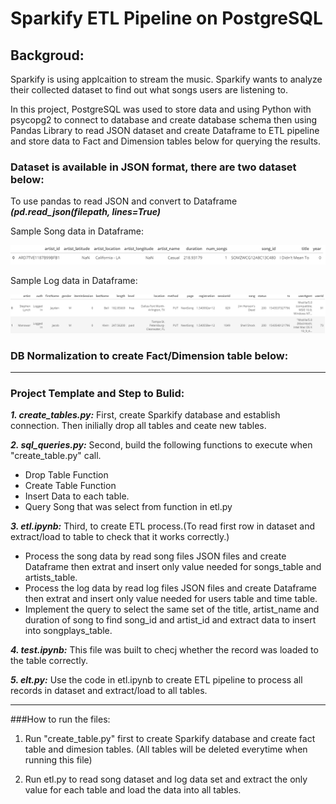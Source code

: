# Sparkify ETL Pipeline on PostgreSQL

## Backgroud:

Sparkify is using applcaition to stream the music. Sparkify wants to analyze their collected dataset to find out what songs users are listening to.

In this project, PostgreSQL was used to store data and using Python with psycopg2 to connect to database and create database schema then using Pandas Library to read JSON dataset and create Dataframe to ETL pipeline and store data to Fact and Dimension tables below for querying the results.

### Dataset is available in JSON format, there are two dataset below: 

To use pandas to read JSON and convert to Dataframe ***(pd.read_json(filepath, lines=True)***

Sample Song data in Dataframe:

![](/images/songdata.png)
  
Sample Log data in Dataframe:

![](/images/logdata.png)

### DB Normalization to create Fact/Dimension table below:

***
### Project Template and Step to Bulid:

***1. create_tables.py:***
First, create Sparkify database and establish connection. Then inilially drop all tables and ceate new tables.

***2. sql_queries.py:*** Second, build the following functions to execute when "create_table.py" call.

   - Drop Table Function
   - Create Table Function
   - Insert Data to each table.
   - Query Song that was select from function in etl.py
   
***3. etl.ipynb:*** Third, to create ETL process.(To read first row in dataset and extract/load to table to check that it works correctly.)
   - Process the song data by read song files JSON files and create Dataframe then extrat and insert only value needed for songs_table and artists_table.
   - Process the log data by read log files JSON files and create Dataframe then extrat and insert only value needed for users table and time table.
   - Implement the query to select the same set of the title, artist_name and duration of song to find song_id and artist_id and extract data to insert into songplays_table.
   
***4. test.ipynb:*** This file was built to checj whether the record was loaded to the table correctly.

***5. elt.py:*** Use the code in etl.ipynb to create ETL pipeline to process all records in dataset and extract/load to all tables.

***

###How to run the files:

1. Run "create_table.py" first to create Sparkify database and create fact table and dimesion tables. (All tables will be deleted everytime when running this file)

2. Run etl.py to read song dataset and log data set and extract the only value for each table and load the data into all tables.



